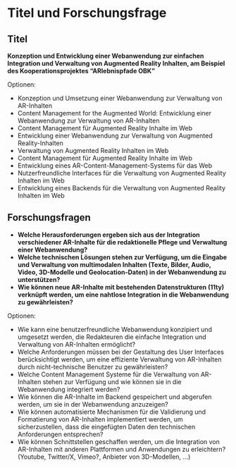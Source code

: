 # Titel und Forschungsfrage

## Titel

**Konzeption und Entwicklung einer Webanwendung zur einfachen Integration und Verwaltung von Augmented Reality Inhalten, am Beispiel des Kooperationsprojektes “ARlebnispfade OBK”**


Optionen:
- Konzeption und Umsetzung einer Webanwendung zur Verwaltung von AR-Inhalten
- Content Management for the Augmented World: Entwicklung einer Webanwendung zur Verwaltung von AR-Inhalten
- Content Management für Augmented Reality Inhalte im Web
- Entwicklung einer Webanwendung zur Verwaltung von Augmented Reality-Inhalten
- Verwaltung von Augmented Reality Inhalten im Web
- Content Management für Augmented Reality Inhalte im Web
- Entwicklung eines AR-Content-Management-Systems für das Web
- Nutzerfreundliche Interfaces für die Verwaltung von Augmented Reality Inhalten im Web
- Entwicklung eines Backends für die Verwaltung von Augmented Reality Inhalten im Web

## Forschungsfragen

- **Welche Herausforderungen ergeben sich aus der Integration verschiedener AR-Inhalte für die redaktionelle Pflege und Verwaltung einer Webanwendung?** 
- **Welche technischen Lösungen stehen zur Verfügung, um die Eingabe und Verwaltung von multimodalen Inhalten (Texte, Bilder, Audio, Video, 3D-Modelle und Geolocation-Daten) in der Webanwendung zu unterstützen?**
- **Wie können neue AR-Inhalte mit bestehenden Datenstrukturen (11ty) verknüpft werden, um eine nahtlose Integration in die Webanwendung zu gewährleisten?**


Optionen:
- Wie kann eine benutzerfreundliche Webanwendung konzipiert und umgesetzt werden, die Redakteuren die einfache Integration und Verwaltung von AR-Inhalten ermöglicht?
- Welche Anforderungen müssen bei der Gestaltung des User Interfaces berücksichtigt werden, um eine effiziente Verwaltung von AR-Inhalten durch nicht-technische Benutzer zu gewährleisten?
- Welche Content Management Systeme für die Verwaltung von AR-Inhalten stehen zur Verfügung und wie können sie in die Webanwendung integriert werden?
- Wie können die AR-Inhalte im Backend gespeichert und abgerufen werden, um sie in der Webanwendung anzuzeigen?
- Wie können automatisierte Mechanismen für die Validierung und Formatierung von AR-Inhalten implementiert werden, um sicherzustellen, dass die eingefügten Daten den technischen Anforderungen entsprechen?
- Wie können Schnittstellen geschaffen werden, um die Integration von AR-Inhalten mit anderen Plattformen und Anwendungen zu erleichtern? (Youtube, Twitter/X, Vimeo?, Anbieter von 3D-Modellen, ...)
